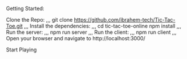 Getting Started:

Clone the Repo:
,,,
git clone https://github.com/ibrahem-tech/Tic-Tac-Toe.git
,,,
Install the dependencies:
,,,
cd tic-tac-toe-online
npm install
,,,
Run the server:
,,,
npm run server
,,,
Run the client:
,,,
npm run client
,,,
Open your browser and navigate to http://localhost:3000/

Start Playing
